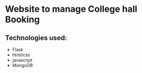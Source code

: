 # Website to manage College hall Booking

## Technologies used:
- Flask
- html/css
- javascript
- MongoDB

